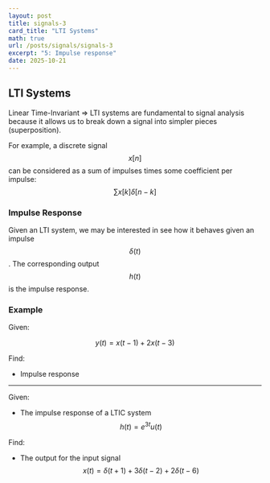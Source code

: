 ```yaml
---
layout: post
title: signals-3
card_title: "LTI Systems"
math: true
url: /posts/signals/signals-3
excerpt: "5: Impulse response"
date: 2025-10-21
---
```


## LTI Systems

Linear Time-Invariant => LTI systems are fundamental to signal analysis because it allows us to break down a signal into simpler pieces (superposition).

For example, a discrete signal $$x[n]$$ can be considered as a sum of impulses times some coefficient per impulse: $$\sum x[k] \delta [n-k]$$

### Impulse Response

Given an LTI system, we may be interested in see how it behaves given an impulse $$\delta (t)$$. The corresponding output $$h(t)$$ is the impulse response.

### Example

Given:

$$
y(t) = x(t-1) + 2x(t-3)
$$

Find:
- Impulse response

***

Given:

- The impulse response of a LTIC system $$h(t) = e^{3t}u(t)$$

Find:

- The output for the input signal $$x(t) = \delta(t+1) + 3\delta(t-2) + 2\delta(t-6)$$

